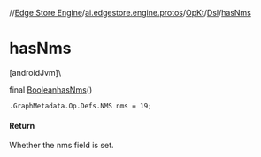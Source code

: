 //[Edge Store Engine](../../../../index.md)/[ai.edgestore.engine.protos](../../index.md)/[OpKt](../index.md)/[Dsl](index.md)/[hasNms](has-nms.md)

# hasNms

[androidJvm]\

final [Boolean](https://developer.android.com/reference/kotlin/java/lang/Boolean.html)[hasNms](has-nms.md)()

<code>.GraphMetadata.Op.Defs.NMS nms = 19;</code>

#### Return

Whether the nms field is set.
